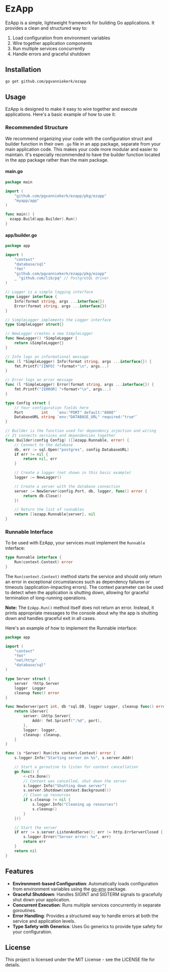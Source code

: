 # EzApp

EzApp is a simple, lightweight framework for building Go applications. It provides a clean and structured way to:

1. Load configuration from environment variables
2. Wire together application components
3. Run multiple services concurrently
4. Handle errors and graceful shutdown

## Installation

```bash
go get github.com/pgvanniekerk/ezapp
```

## Usage

EzApp is designed to make it easy to wire together and execute applications. Here's a basic example of how to use it:

### Recommended Structure

We recommend organizing your code with the configuration struct and builder function in their own `.go` file in an app package, separate from your main application code. This makes your code more modular and easier to maintain. It's especially recommended to have the builder function located in the app package rather than the main package.

#### main.go

```go
package main

import (
	"github.com/pgvanniekerk/ezapp/pkg/ezapp"
	"myapp/app"
)

func main() {
  ezapp.Build(app.Builder).Run()
}
```

#### app/builder.go

```go
package app

import (
	"context"
	"database/sql"
	"fmt"
	"github.com/pgvanniekerk/ezapp/pkg/ezapp"
	_ "github.com/lib/pq" // PostgreSQL driver
)

// Logger is a simple logging interface
type Logger interface {
	Info(format string, args ...interface{})
	Error(format string, args ...interface{})
}

// SimpleLogger implements the Logger interface
type SimpleLogger struct{}

// NewLogger creates a new SimpleLogger
func NewLogger() *SimpleLogger {
	return &SimpleLogger{}
}

// Info logs an informational message
func (l *SimpleLogger) Info(format string, args ...interface{}) {
	fmt.Printf("[INFO] "+format+"\n", args...)
}

// Error logs an error message
func (l *SimpleLogger) Error(format string, args ...interface{}) {
	fmt.Printf("[ERROR] "+format+"\n", args...)
}

type Config struct {
	// Your configuration fields here
	Port        int    `env:"PORT" default:"8080"`
	DatabaseURL string `env:"DATABASE_URL" required:"true"`
}

// Builder is the function used for dependency injection and wiring
// It connects services and dependencies together
func Builder(config Config) ([]ezapp.Runnable, error) {
	// Connect to the database
	db, err := sql.Open("postgres", config.DatabaseURL)
	if err != nil {
		return nil, err
	}

	// Create a logger (not shown in this basic example)
	logger := NewLogger()

	// Create a server with the database connection
	server := NewServer(config.Port, db, logger, func() error {
		return db.Close()
	})

	// Return the list of runnables
	return []ezapp.Runnable{server}, nil
}
```

### Runnable Interface

To be used with EzApp, your services must implement the `Runnable` interface:

```go
type Runnable interface {
	Run(context.Context) error
}
```

The `Run(context.Context)` method starts the service and should only return an error in exceptional circumstances such as dependency failures or timeouts (application-impacting errors). The context parameter can be used to detect when the application is shutting down, allowing for graceful termination of long-running operations.

**Note:** The `EzApp.Run()` method itself does not return an error. Instead, it prints appropriate messages to the console about why the app is shutting down and handles graceful exit in all cases.

Here's an example of how to implement the Runnable interface:

```go
package app

import (
	"context"
	"fmt"
	"net/http"
	"database/sql"
)

type Server struct {
	server  *http.Server
	logger  Logger
	cleanup func() error
}

func NewServer(port int, db *sql.DB, logger Logger, cleanup func() error) *Server {
	return &Server{
		server: &http.Server{
			Addr: fmt.Sprintf(":%d", port),
		},
		logger: logger,
		cleanup: cleanup,
	}
}

func (s *Server) Run(ctx context.Context) error {
	s.logger.Info("Starting server on %s", s.server.Addr)

	// Start a goroutine to listen for context cancellation
	go func() {
		<-ctx.Done()
		// Context was cancelled, shut down the server
		s.logger.Info("Shutting down server")
		s.server.Shutdown(context.Background())
		// Clean up resources
		if s.cleanup != nil {
			s.logger.Info("Cleaning up resources")
			s.cleanup()
		}
	}()

	// Start the server
	if err := s.server.ListenAndServe(); err != http.ErrServerClosed {
		s.logger.Error("Server error: %v", err)
		return err
	}
	return nil
}
```

## Features

- **Environment-based Configuration**: Automatically loads configuration from environment variables using the [go-env](https://github.com/Netflix/go-env) package.
- **Graceful Shutdown**: Handles SIGINT and SIGTERM signals to gracefully shut down your application.
- **Concurrent Execution**: Runs multiple services concurrently in separate goroutines.
- **Error Handling**: Provides a structured way to handle errors at both the service and application levels.
- **Type Safety with Generics**: Uses Go generics to provide type safety for your configuration.

## License

This project is licensed under the MIT License - see the LICENSE file for details.
